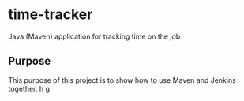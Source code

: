 # time-tracker
Java (Maven) application for tracking time on the job

## Purpose

This purpose of this project is to show how to use Maven and Jenkins together.
h
g
